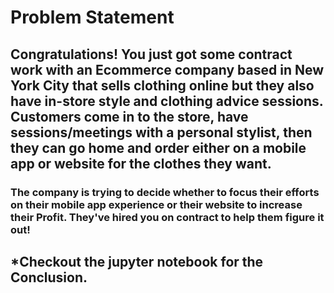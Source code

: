 # Problem Statement

## Congratulations! You just got some contract work with an Ecommerce company based in New York City that sells clothing online but they also have in-store style and clothing advice sessions. Customers come in to the store, have sessions/meetings with a personal stylist, then they can go home and order either on a mobile app or website for the clothes they want.
### The company is trying to decide whether to focus their efforts on their mobile app experience or their website to increase their Profit. They've hired you on contract to help them figure it out!

## *Checkout the jupyter notebook for the Conclusion.
